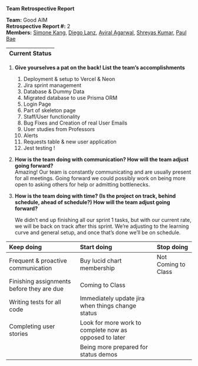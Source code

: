 **Team Retrospective Report**

**Team:** Good AIM  
**Retrospective Report \#:** 2  
**Members:** [Simone Kang](mailto:sk21007@tamu.edu), [Diego Lanz](mailto:diegolanz0412@tamu.edu), [Aviral Agarwal](mailto:avirala16@tamu.edu), [Shreyas Kumar](mailto:shreyask25@tamu.edu), [Paul Bae](mailto:pauljwbae@gmail.com)

| Current Status |
| :---- |

1. **Give yourselves a pat on the back\! List the team’s accomplishments**  
   1. Deployment & setup to Vercel & Neon  
   2. Jira sprint management  
   3. Database & Dummy Data  
   4. Migrated database to use Prisma ORM  
   5. Login Page  
   6. Part of skeleton page  
   7. Staff/User functionality  
   8. Bug Fixes and Creation of real User Emails  
   9. User studies from Professors  
   10. Alerts  
   11. Requests table & new user application  
   12. Jest testing \!

2. **How is the team doing with communication? How will the team adjust going forward?**   
   Amazing\! Our team is constantly communicating and are usually present for all meetings. Going forward we could possibly work on being more open to asking others for help or admitting bottlenecks.

3. **How is the team doing with time? (Is the project on track, behind schedule, ahead of schedule?) How will the team adjust going forward?**   
     
   We didn’t end up finishing all our sprint 1 tasks, but with our current rate, we will be back on track after this sprint. We’re adjusting to the learning curve and general setup, and once that’s done we’ll be on schedule.

| Keep doing | Start doing | Stop doing |
| :---- | :---- | :---- |
| Frequent & proactive communication | Buy lucid chart membership  | Not Coming to Class  |
| Finishing assignments before they are due | Coming to Class |  |
| Writing tests for all code | Immediately update jira when things change status |  |
| Completing user stories | Look for more work to complete now as opposed to later |  |
|  | Being more prepared for status demos |  |


